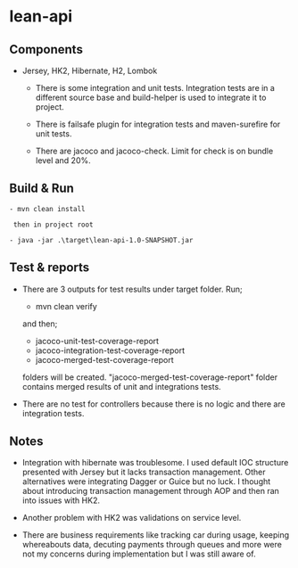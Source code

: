 # lean-api

## Components
    
- Jersey, HK2, Hibernate, H2, Lombok
    
  - There is some integration and unit tests. Integration tests are in a different source base and build-helper is used
    to integrate it to project.
    
  - There is failsafe plugin for integration tests and maven-surefire for unit tests. 
    
  - There are jacoco and jacoco-check. Limit for check is on bundle level and 20%.
    
    
## Build & Run

    - mvn clean install
    
     then in project root
     
    - java -jar .\target\lean-api-1.0-SNAPSHOT.jar
    
## Test & reports

- There are 3 outputs for test results under target folder. Run;
    
    - mvn clean verify
    
    and then;
    
    - jacoco-unit-test-coverage-report
    - jacoco-integration-test-coverage-report
    - jacoco-merged-test-coverage-report
    
    folders will be created. "jacoco-merged-test-coverage-report" folder contains merged results of unit and 
    integrations tests.
    
- There are no test for controllers because there is no logic and there are integration tests.

## Notes

- Integration with hibernate was troublesome. I used default IOC structure presented with Jersey but it lacks transaction management. Other
alternatives were integrating Dagger or Guice but no luck. I thought about introducing transaction management through AOP and then ran into 
issues with HK2.

- Another problem with HK2 was validations on service level.

- There are business requirements like tracking car during usage, keeping whereabouts data, decuting payments through queues and more were not
my concerns during implementation but I was still aware of.

